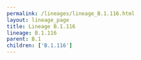 ```yaml
---
permalink: /lineages/lineage_B.1.116.html
layout: lineage_page
title: Lineage B.1.116
lineage: B.1.116
parent: B.1
children: ['B.1.116']
---
```

